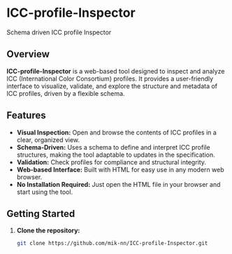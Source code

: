 # ICC-profile-Inspector

Schema driven ICC profile Inspector

## Overview

**ICC-profile-Inspector** is a web-based tool designed to inspect and analyze ICC (International Color Consortium) profiles. It provides a user-friendly interface to visualize, validate, and explore the structure and metadata of ICC profiles, driven by a flexible schema.

## Features

- **Visual Inspection:** Open and browse the contents of ICC profiles in a clear, organized view.
- **Schema-Driven:** Uses a schema to define and interpret ICC profile structures, making the tool adaptable to updates in the specification.
- **Validation:** Check profiles for compliance and structural integrity.
- **Web-based Interface:** Built with HTML for easy use in any modern web browser.
- **No Installation Required:** Just open the HTML file in your browser and start using the tool.

## Getting Started

1. **Clone the repository:**
   ```bash
   git clone https://github.com/mik-nn/ICC-profile-Inspector.git

